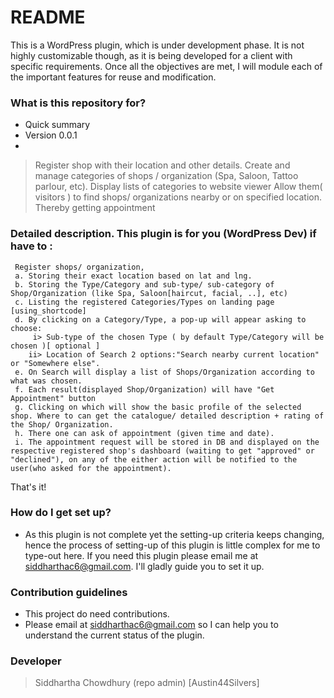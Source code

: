 # README #

This is a WordPress plugin, which is under development phase. It is not highly customizable though, as it is being developed for a client with specific requirements. Once all the objectives are met, I will module each of the important features for reuse and modification.

### What is this repository for? ###

* Quick summary
* Version 0.0.1
* 
> Register shop with their location and other details.
> Create and manage categories of shops / organization (Spa, Saloon, Tattoo parlour, etc).
> Display lists of categories to website viewer
> Allow them( visitors ) to find shops/ organizations nearby or on specified location.
> Thereby getting appointment



### Detailed description. This plugin is for you (WordPress Dev) if have to :

     Register shops/ organization,
     a. Storing their exact location based on lat and lng.
     b. Storing the Type/Category and sub-type/ sub-category of Shop/Organization (like Spa, Saloon[haircut, facial, ..], etc)
     c. Listing the registered Categories/Types on landing page [using_shortcode]
     d. By clicking on a Category/Type, a pop-up will appear asking to choose:
         i> Sub-type of the chosen Type ( by default Type/Category will be chosen )[ optional ]
        ii> Location of Search 2 options:"Search nearby current location" or "Somewhere else".
     e. On Search will display a list of Shops/Organization according to what was chosen.
     f. Each result(displayed Shop/Organization) will have "Get Appointment" button
     g. Clicking on which will show the basic profile of the selected shop. Where to can get the catalogue/ detailed description + rating of the Shop/ Organization.
     h. There one can ask of appointment (given time and date).
     i. The appointment request will be stored in DB and displayed on the respective registered shop's dashboard (waiting to get "approved" or "declined"), on any of the either action will be notified to the user(who asked for the appointment).

That's it!

### How do I get set up? ###

* As this plugin is not complete yet the setting-up criteria keeps changing, hence the process of setting-up of this plugin is little complex for me to type-out here. If you need this plugin please email me at siddharthac6@gmail.com. I'll gladly guide you to set it up.

### Contribution guidelines ###

* This project do need contributions.
* Please email at siddharthac6@gmail.com so I can help you to understand the current status of the plugin.

### Developer ###
 > Siddhartha Chowdhury (repo admin) [Austin44Silvers]